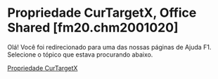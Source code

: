 
# Propriedade CurTargetX, Office Shared [fm20.chm2001020]

Olá! Você foi redirecionado para uma das nossas páginas de Ajuda F1. Selecione o tópico que estava procurando abaixo.

[Propriedade CurTargetX](http://msdn.microsoft.com/library/b0365f58-22db-34d2-9751-6c9d36598e08%28Office.15%29.aspx)
